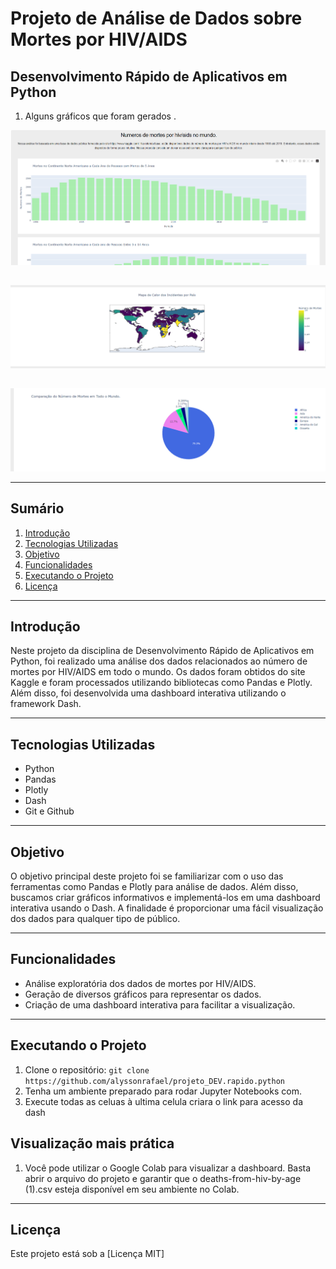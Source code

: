 # Projeto de Análise de Dados sobre Mortes por HIV/AIDS

## Desenvolvimento Rápido de Aplicativos em Python
1. Alguns gráficos que foram gerados .

![Imagem1](./img/img1.png)
##
![Imagem2](./img/img2.png)
##
![Imagem3](./img/img3.png)

---

## Sumário

1. [Introdução](#introdução)
2. [Tecnologias Utilizadas](#tecnologias-utilizadas)
3. [Objetivo](#objetivo)
4. [Funcionalidades](#funcionalidades)
5. [Executando o Projeto](#executando-o-projeto)
6. [Licença](#licença)

---

## Introdução

Neste projeto da disciplina de Desenvolvimento Rápido de Aplicativos em Python, foi realizado uma análise dos dados relacionados ao número de mortes por HIV/AIDS em todo o mundo. Os dados foram obtidos do site Kaggle e foram processados utilizando bibliotecas como Pandas e Plotly. Além disso, foi desenvolvida uma dashboard interativa utilizando o framework Dash.

---

## Tecnologias Utilizadas

- Python
- Pandas
- Plotly
- Dash
- Git e Github

---

## Objetivo

O objetivo principal deste projeto foi se familiarizar com o uso das ferramentas como Pandas e Plotly para análise de dados. Além disso, buscamos criar gráficos informativos e implementá-los em uma dashboard interativa usando o Dash. A finalidade é proporcionar uma fácil visualização dos dados para qualquer tipo de público.

---

## Funcionalidades

- Análise exploratória dos dados de mortes por HIV/AIDS.
- Geração de diversos gráficos para representar os dados.
- Criação de uma dashboard interativa para facilitar a visualização.

---

## Executando o Projeto

1. Clone o repositório: `git clone https://github.com/alyssonrafael/projeto_DEV.rapido.python`
2.  Tenha um ambiente preparado para rodar Jupyter Notebooks com. 
3. Execute todas as celuas à ultima celula criara o link para acesso da dash

## Visualização mais prática

1. Você pode utilizar o Google Colab para visualizar a dashboard. Basta abrir o arquivo do projeto e garantir que o deaths-from-hiv-by-age (1).csv esteja disponível em seu ambiente no Colab.

---

## Licença

Este projeto está sob a [Licença MIT]
